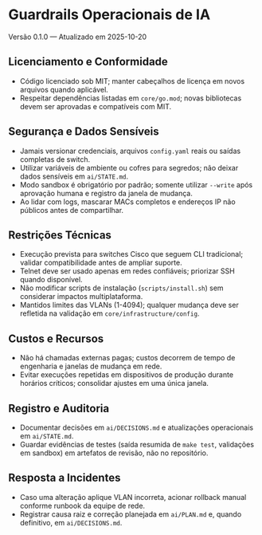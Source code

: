 # Guardrails Operacionais de IA
Versão 0.1.0 — Atualizado em 2025-10-20

## Licenciamento e Conformidade
- Código licenciado sob MIT; manter cabeçalhos de licença em novos arquivos quando aplicável.
- Respeitar dependências listadas em `core/go.mod`; novas bibliotecas devem ser aprovadas e compatíveis com MIT.

## Segurança e Dados Sensíveis
- Jamais versionar credenciais, arquivos `config.yaml` reais ou saídas completas de switch.
- Utilizar variáveis de ambiente ou cofres para segredos; não deixar dados sensíveis em `ai/STATE.md`.
- Modo sandbox é obrigatório por padrão; somente utilizar `--write` após aprovação humana e registro da janela de mudança.
- Ao lidar com logs, mascarar MACs completos e endereços IP não públicos antes de compartilhar.

## Restrições Técnicas
- Execução prevista para switches Cisco que seguem CLI tradicional; validar compatibilidade antes de ampliar suporte.
- Telnet deve ser usado apenas em redes confiáveis; priorizar SSH quando disponível.
- Não modificar scripts de instalação (`scripts/install.sh`) sem considerar impactos multiplataforma.
- Mantidos limites das VLANs (1-4094); qualquer mudança deve ser refletida na validação em `core/infrastructure/config`.

## Custos e Recursos
- Não há chamadas externas pagas; custos decorrem de tempo de engenharia e janelas de mudança em rede.
- Evitar execuções repetidas em dispositivos de produção durante horários críticos; consolidar ajustes em uma única janela.

## Registro e Auditoria
- Documentar decisões em `ai/DECISIONS.md` e atualizações operacionais em `ai/STATE.md`.
- Guardar evidências de testes (saída resumida de `make test`, validações em sandbox) em artefatos de revisão, não no repositório.

## Resposta a Incidentes
- Caso uma alteração aplique VLAN incorreta, acionar rollback manual conforme runbook da equipe de rede.
- Registrar causa raiz e correção planejada em `ai/PLAN.md` e, quando definitivo, em `ai/DECISIONS.md`.
